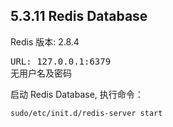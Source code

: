 ## 5.3.11 Redis Database

Redis 版本: 2.8.4

<pre>
URL: 127.0.0.1:6379
无用户名及密码
</pre>


启动 Redis Database, 执行命令：

<pre>
<code>sudo/etc/init.d/redis-server start</code>
</pre>
